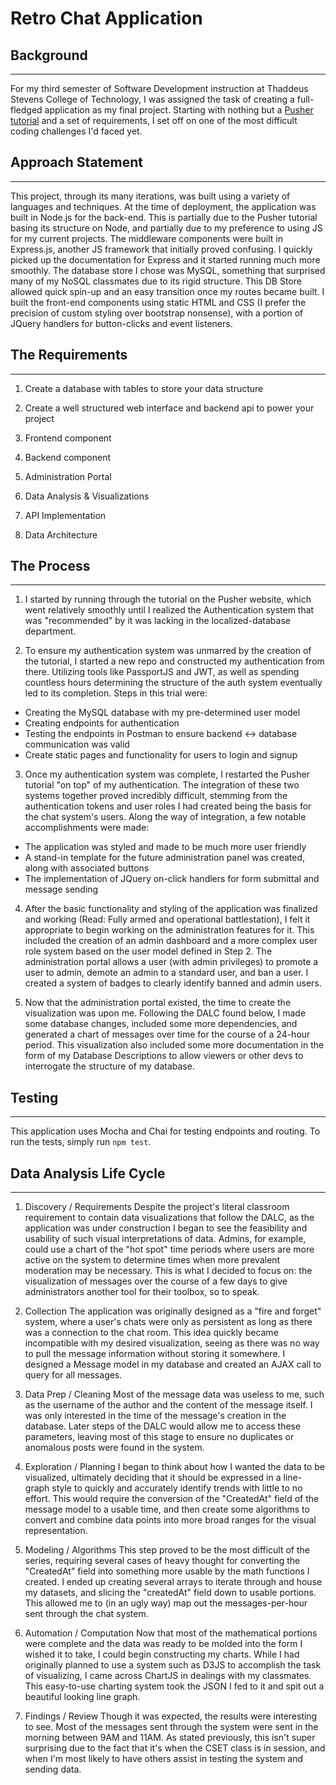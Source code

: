 Retro Chat Application
======================

## Background
-------------

For my third semester of Software Development instruction at Thaddeus Stevens College of Technology, I was assigned the task of creating a full-fledged application as my final project. Starting with nothing but a [Pusher tutorial](https://pusher.com/tutorials/secure-chat-javascript) and a set of requirements, I set off on one of the most difficult coding challenges I'd faced yet.

## Approach Statement
---------------------

This project, through its many iterations, was built using a variety of languages and techniques. At the time of deployment, the application was built in Node.js for the back-end. This is partially due to the Pusher tutorial basing its structure on Node, and partially due to my preference to using JS for my current projects. The middleware components were built in Express.js, another JS framework that initially proved confusing. I quickly picked up the documentation for Express and it started running much more smoothly. The database store I chose was MySQL, something that surprised many of my NoSQL classmates due to its rigid structure. This DB Store allowed quick spin-up and an easy transition once my routes became built. I built the front-end components using static HTML and CSS (I prefer the precision of custom styling over bootstrap nonsense), with a portion of JQuery handlers for button-clicks and event listeners.

## The Requirements
-------------------

1. Create a database with tables to store your data structure

2. Create a well structured web interface and backend api to power your project

3. Frontend component

4. Backend component

5. Administration Portal

6. Data Analysis & Visualizations

7. API Implementation

8. Data Architecture

## The Process
--------------

1. I started by running through the tutorial on the Pusher website, which went relatively smoothly until I realized the Authentication system that was "recommended" by it was lacking in the localized-database department.

2. To ensure my authentication system was unmarred by the creation of the tutorial, I started a new repo and constructed my authentication from there. Utilizing tools like PassportJS and JWT, as well as spending countless hours determining the structure of the auth system eventually led to its completion. Steps in this trial were:
  * Creating the MySQL database with my pre-determined user model
  * Creating endpoints for authentication
  * Testing the endpoints in Postman to ensure backend <-> database communication was valid
  * Create static pages and functionality for users to login and signup

3. Once my authentication system was complete, I restarted the Pusher tutorial "on top" of my authentication. The integration of these two systems together proved incredibly difficult, stemming from the authentication tokens and user roles I had created being the basis for the chat system's users. Along the way of integration, a few notable accomplishments were made:
  * The application was styled and made to be much more user friendly
  * A stand-in template for the future administration panel was created, along with associated buttons
  * The implementation of JQuery on-click handlers for form submittal and message sending

4. After the basic functionality and styling of the application was finalized and working (Read: Fully armed and operational battlestation), I felt it appropriate to begin working on the administration features for it. This included the creation of an admin dashboard and a more complex user role system based on the user model defined in Step 2. The administration portal allows a user (with admin privileges) to promote a user to admin, demote an admin to a standard user, and ban a user. I created a system of badges to clearly identify banned and admin users.

5. Now that the administration portal existed, the time to create the visualization was upon me. Following the DALC found below, I made some database changes, included some more dependencies, and generated a chart of messages over time for the course of a 24-hour period. This visualization also included some more documentation in the form of my Database Descriptions to allow viewers or other devs to interrogate the structure of my database.

## Testing
----------

This application uses Mocha and Chai for testing endpoints and routing. To run the tests, simply run `npm test`.

## Data Analysis Life Cycle
---------------------------

1. Discovery / Requirements
  Despite the project's literal classroom requirement to contain data visualizations that follow the DALC, as the application was under construction I began to see the feasibility and usability of such visual interpretations of data. Admins, for example, could use a chart of the "hot spot" time periods where users are more active on the system to determine times when more prevalent moderation may be necessary. This is what I decided to focus on: the visualization of messages over the course of a few days to give administrators another tool for their toolbox, so to speak.

2. Collection
  The application was originally designed as a "fire and forget" system, where a user's chats were only as persistent as long as there was a connection to the chat room. This idea quickly became incompatible with my desired visualization, seeing as there was no way to pull the message information without storing it somewhere. I designed a Message model in my database and created an AJAX call to query for all messages.

3. Data Prep / Cleaning
  Most of the message data was useless to me, such as the username of the author and the content of the message itself. I was only interested in the time of the message's creation in the database. Later steps of the DALC would allow me to access these parameters, leaving most of this stage to ensure no duplicates or anomalous posts were found in the system.

4. Exploration / Planning
  I began to think about how I wanted the data to be visualized, ultimately deciding that it should be expressed in a line-graph style to quickly and accurately identify trends with little to no effort. This would require the conversion of the "CreatedAt" field of the message model to a usable time, and then create some algorithms to convert and combine data points into more broad ranges for the visual representation.

5. Modeling / Algorithms
  This step proved to be the most difficult of the series, requiring several cases of heavy thought for converting the "CreatedAt" field into something more usable by the math functions I created. I ended up creating several arrays to iterate through and house my datasets, and slicing the "createdAt" field down to usable portions. This allowed me to (in an ugly way) map out the messages-per-hour sent through the chat system.

6. Automation / Computation
  Now that most of the mathematical portions were complete and the data was ready to be molded into the form I wished it to take, I could begin constructing my charts. While I had originally planned to use a system such as D3JS to accomplish the task of visualizing, I came across ChartJS in dealings with my classmates. This easy-to-use charting system took the JSON I fed to it and spit out a beautiful looking line graph.

7. Findings / Review
  Though it was expected, the results were interesting to see. Most of the messages sent through the system were sent in the morning between 9AM and 11AM. As stated previously, this isn't super surprising due to the fact that it's when the CSET class is in session, and when I'm most likely to have others assist in testing the system and sending data.
